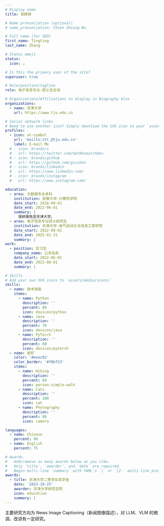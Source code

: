 ```yaml
---
# Display name
title: 张婷婷

# Name pronunciation (optional)
# name_pronunciation: Chien Shiung Wu

# Full name (for SEO)
first_name: Tingting
last_name: Zhang

# Status emoji
status:
  icon: ☕️

# Is this the primary user of the site?
superuser: true

# Role/position/tagline
role: 电子信息专业-硕士生在读

# Organizations/Affiliations to display in Biography blox
organizations:
  - name: 天津大学
    url: https://www.tju.edu.cn

# Social network links
# Need to use another icon? Simply download the SVG icon to your `assets/media/icons/` folder.
profiles:
  - icon: at-symbol
    url: 'mailto:ztt_@tju.edu.cn'
    label: E-mail Me
  # - icon: brands/x
  #   url: https://twitter.com/GetResearchDev
  # - icon: brands/github
  #   url: https://github.com/gcushen
  # - icon: brands/linkedin
  #   url: https://www.linkedin.com/
  # - icon: brands/instagram
  #   url: https://www.instagram.com/

education:
  - area: 大数据专业本科
    institution: 安徽大学-计算机学院
    date_start: 2018-09-01
    date_end: 2022-06-01
    summary: |
      保研推免至天津大学。
  - area: 电子信息专业硕士研究生
    institution: 天津大学-电气自动化与信息工程学院
    date_start: 2022-09-01
    date_end: 2025-01-31
    summary: |
work:
  - position: 实习生
    company_name: 公司名称
    date_start: 2022-06-01
    date_end: 2022-08-01
    summary: |

# Skills
# Add your own SVG icons to `assets/media/icons/`
skills:
  - name: 技术技能
    items:
      - name: Python
        description: ''
        percent: 80
        icon: devicon/python
      - name: Java
        description: ''
        percent: 70
        icon: devicon/java
      - name: PyTorch
        description: ''
        percent: 60
        icon: devicon/pytorch
  - name: 爱好
    color: '#eeac02'
    color_border: '#f0bf23'
    items:
      - name: Hiking
        description: ''
        percent: 60
        icon: person-simple-walk
      - name: Cats
        description: ''
        percent: 100
        icon: cat
      - name: Photography
        description: ''
        percent: 80
        icon: camera

languages:
  - name: Chinese
    percent: 90
  - name: English
    percent: 75

# Awards.
#   Add/remove as many awards below as you like.
#   Only `title`, `awarder`, and `date` are required.
#   Begin multi-line `summary` with YAML's `|` or `|2-` multi-line prefix and indent 2 spaces below.
awards:
  - title: 天津大学二等学业奖学金
    date: '2023-10-25'
    awarder: 天津大学研究生院
    icon: education
    summary: |
---
```


主要研究方向为 News Image Captioning（新闻图像描述），对 LLM、VLM 的微调、改进有一定研究。
